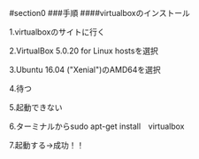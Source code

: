 #section0
###手順
####virtualboxのインストール

1.virtualboxのサイトに行く　　

2.VirtualBox 5.0.20 for Linux hostsを選択　　

3.Ubuntu 16.04 ("Xenial")のAMD64を選択　　

4.待つ

5.起動できない

6.ターミナルからsudo apt-get install　virtualbox

7.起動する→成功！！　　
